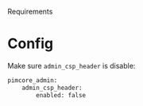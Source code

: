 Requirements

# Config

Make sure `admin_csp_header` is disable:

```bash
pimcore_admin:
    admin_csp_header:
        enabled: false
```
